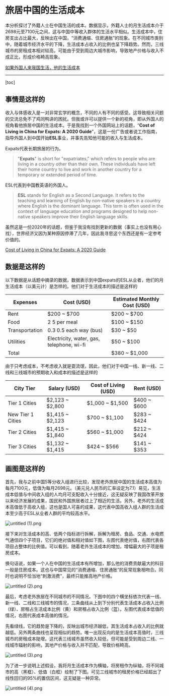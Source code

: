 # 旅居中国的生活成本

本分析探讨了外籍人士在中国生活的成本。数据显示，外籍人士的月生活成本介于2698元至7100元之间，这与中国中等收入群体的生活水平相似。生活成本中，住房支出占比最大，反映出在中国，“消费通缩、住房通胀”的现象。在不同城市类别中，随着城市经济水平的下降，生活成本占收入的比例也呈下降趋势。然而，三线城市的房租成本相对较高，可能由于受到周边大城市影响，导致地产价格与收入不成正比，形成价格畸高现象。

[如果外国人来我国生活，他的生活成本](https://observablehq.com/@listenzcc/if-you-are-living-in-china-for-expats)

---
[toc]

## 事情是这样的

收入与体感收入是一对非常玄学的概念，不同的人有不同的感受。这导致相关问题的交流总免不了鸡同鸭讲的困扰。但我或许可以提供一个新的视角，即从外国人的视角看他旅居中国的生活成本。于是我找到一个外国网站上的话题，“**Cost of Living in China for Expats: A 2020 Guide**”，这是一份广告或者说工作指南，指导外国人到中国开始**ESL**事业，并事先告知他可能的收入与生活成本。

Expats代表长期旅居的行为。

> "**Expats**" is short for "expatriates," which refers to people who are living in a country other than their own. These individuals have left their home country to live and work in another country for a temporary or extended period of time.
> 

ESL代表到中国教英语的外国人。

> **ESL** stands for English as a Second Language. It refers to the teaching and learning of English by non-native speakers in a country where English is the dominant language. This term is often used in the context of language education and programs designed to help non-native speakers improve their English language skills.
> 

虽然这是一份2020年的话题，但鉴于我没有找到更新的数据（事实上也没有用心找），世界经济又因为某种原因停滞了几年，因此我寻思这个东西还是有一定参考价值的。

[Cost of Living in China for Expats: A 2020 Guide](https://pandabuddy.net/cost-of-living-in-china/)

## 数据是这样的

以下数据是从话题中摘录的数据，数据表示到中国expats的ESL从业者，他们的月生活成本（以美元计）是怎样的。他们对于生活成本的描述是这样的

| Expenses | Cost (USD) | Estimated Monthly Cost (USD) |
| --- | --- | --- |
| Rent | $200 ~ $700 | $200 ~ $700 |
| Food | $2~$5 per meal | $100 ~ $150 |
| Transportation | $0.3~$0.5 each way (bus) | $30 ~ $50 |
| Utilities | Electricity, water, gas, telephone, wi-fi | $50 ~ $100 |
| Total |  | $380 ~ $1,000 |

由于只考虑成本，不考虑收入就是耍流氓，因此，他们对于中国一线、新一线、二线和三线城市的预期收入和成本的描述是这样的

| City Tier | Salary (USD) | Cost of Living (USD) | Rent (USD) |
| --- | --- | --- | --- |
| Tier 1 Cities | $2,123 ~ $2,800 | $1,000 ~ $1,500 | $400 ~ $600 |
| New Tier 1 Cities | $1,415 ~ $2,123 | $700 ~ $1,100 | $283 ~ $424 |
| Tier 2 Cities | $1,415 ~ $1,840 | $560 ~ $1,000 | $212 ~ $424 |
| Tier 3 Cities | $1,132 ~ $1,415 | $424 ~ $566 | $141 ~ $353 |

## 画图是这样的

首先，我与之前中国5等分收入组进行比较，发现老外旅居中国的生活成本高值为每月7100元，低值为每月2698元。（美元兑人民币的汇率设定为7.1）易见，生活成本低值与中间收入组的人均月可支配收入十分接近，这无疑反映了我国改革开放以来经济发展的成果，国民和外国旅居者过上了相近的生活。另外，老外的生活成本高值低于高收入组，这也是国人可喜的成果，这代表中国高收入组人群的生活成本至少高于ESL从业者人群的平均较高水平。

![untitled (1).png](%E6%97%85%E5%B1%85%E4%B8%AD%E5%9B%BD%E7%9A%84%E7%94%9F%E6%B4%BB%E6%88%90%E6%9C%AC%20706f3a6c8fbd49d4b1e7fa552e7040dc/untitled_(1).png)

接下来对生活成本的高、低两个指标进行拆解，拆解为租房、食品、交通、水电燃气通信四个子项目，它们的绝对值和相对值如下图，左图代表绝对值，右图代表各项目占整体的比例值。可以看到，随着老外生活成本的增加，增幅最大的子项是租房成本。

换句话说，如果一个人在中国的生活成本有所增加，那么他的消费贡献最大的科目一般是住房成本。这也与中国常见的“消费通缩、住房通胀”的反常现象相吻合。同时也说明不恰当地“刺激消费”，最终只能推高地产价格。

![untitled (2).png](%E6%97%85%E5%B1%85%E4%B8%AD%E5%9B%BD%E7%9A%84%E7%94%9F%E6%B4%BB%E6%88%90%E6%9C%AC%20706f3a6c8fbd49d4b1e7fa552e7040dc/untitled_(2).png)

最后，考虑老外旅居在不同城市的不同情况。下图中的四个横坐标依次代表一线、新一线、二线和三线城市的情况，三条曲线从上到下分别代表生活成本占收入比例（绿）、房租占生活成本比例（黄）和房租占收入比例（蓝）。左图代表成本低值的情况，右图代表成本高值的情况。

先看绿线，它的趋势是下降的，反映出城市经济越低，其生活成本占收入的比例就越低。另外两条曲线也呈现相似的趋势。唯一出现反向的是生活成本高值时，三线城市的房租成本陡增。这代表三线城市虽然收入较低，但可能是受到周边二线、一线城市辐射的影响，其地产价格与收入并不匹配，导致价格畸高。

![untitled (3).png](%E6%97%85%E5%B1%85%E4%B8%AD%E5%9B%BD%E7%9A%84%E7%94%9F%E6%B4%BB%E6%88%90%E6%9C%AC%20706f3a6c8fbd49d4b1e7fa552e7040dc/untitled_(3).png)

为了进一步说明上述假设，我将月生活成本作为横轴，将房租作为纵轴，将不同城市的高（黑框）、低值（白框）绘制了下图。可见三线城市的租房价格已经超出了线性回归的95%的置信区间，这无疑是一种异常。

![untitled (4).png](%E6%97%85%E5%B1%85%E4%B8%AD%E5%9B%BD%E7%9A%84%E7%94%9F%E6%B4%BB%E6%88%90%E6%9C%AC%20706f3a6c8fbd49d4b1e7fa552e7040dc/untitled_(4).png)